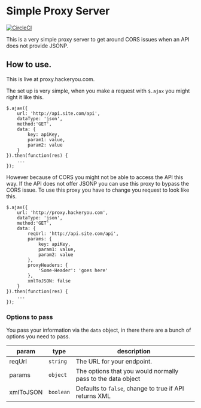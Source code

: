 # Simple Proxy Server

[![CircleCI](https://img.shields.io/circleci/project/hackeryou/jsonproxy.svg?style=flat-square)](https://circleci.com/gh/hackeryou/jsonproxy)

This is a very simple proxy server to get around CORS issues when an API does not provide JSONP.

## How to use.
This is live at proxy.hackeryou.com. 

The set up is very simple, when you make a request with `$.ajax` you might right it like this.

	$.ajax({
		url: 'http://api.site.com/api',
		dataType: 'json',
		method:'GET',
		data: {
			key: apiKey,
			param1: value,
			param2: value
		}
	}).then(function(res) {
		...
	});

However because of CORS you might not be able to access the API this way. If the API does not offer JSONP you can use this proxy to bypass the CORS issue. To use this proxy you have to change you request to look like this.

	$.ajax({
		url: 'http://proxy.hackeryou.com',
		dataType: 'json',
		method:'GET',
		data: {
			reqUrl: 'http://api.site.com/api',
			params: {
				key: apiKey,
				param1: value,
				param2: value
			},
			proxyHeaders: {
				'Some-Header': 'goes here'
			},
			xmlToJSON: false
		}
	}).then(function(res) {
		...
	});

### Options to pass

You pass your information via the `data` object, in there there are a bunch of options you need to pass.

param | type | description 
----- | ------ | -----------
reqUrl | `string` | The URL for your endpoint.
params | `object` | The options that you would normally pass to the data object
xmlToJSON | `boolean` | Defaults to `false`, change to true if API returns XML

